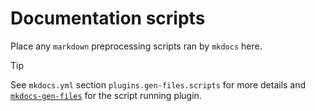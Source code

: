 <!--
SPDX-FileCopyrightText: © 2025 open-nudge <https://github.com/open-nudge>
SPDX-FileContributor: szymonmaszke <github@maszke.co>

SPDX-License-Identifier: Apache-2.0
-->

# Documentation scripts

Place any `markdown` preprocessing scripts ran by `mkdocs` here.

> [!TIP]
> See `mkdocs.yml` section `plugins.gen-files.scripts` for more details
> and [`mkdocs-gen-files`](https://github.com/oprypin/mkdocs-gen-files)
> for the script running plugin.
